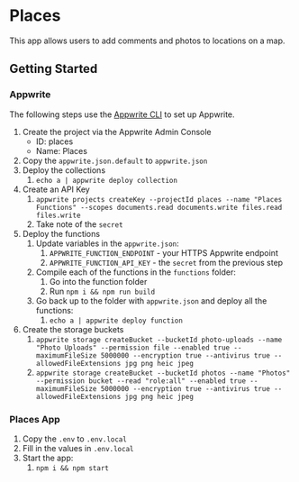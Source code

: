 # Places

This app allows users to add comments and photos to locations on a map.

## Getting Started

### Appwrite

The following steps use the [Appwrite CLI](https://appwrite.io/docs/command-line) to set up Appwrite.

1. Create the project via the Appwrite Admin Console
   - ID: places
   - Name: Places
1. Copy the `appwrite.json.default` to `appwrite.json`
1. Deploy the collections
   1. `echo a | appwrite deploy collection`
1. Create an API Key
   1. `appwrite projects createKey --projectId places --name "Places Functions" --scopes documents.read documents.write files.read files.write`
   1. Take note of the `secret`
1. Deploy the functions
   1. Update variables in the `appwrite.json`:
      1. `APPWRITE_FUNCTION_ENDPOINT` - your HTTPS Appwrite endpoint
      1. `APPWRITE_FUNCTION_API_KEY` - the `secret` from the previous step
   1. Compile each of the functions in the `functions` folder:
      1. Go into the function folder
      1. Run `npm i && npm run build`
   1. Go back up to the folder with `appwrite.json` and deploy all the functions:
      1. `echo a | appwrite deploy function`
1. Create the storage buckets
   1. `appwrite storage createBucket --bucketId photo-uploads --name "Photo Uploads" --permission file --enabled true --maximumFileSize 5000000 --encryption true --antivirus true --allowedFileExtensions jpg png heic jpeg`
   1. `appwrite storage createBucket --bucketId photos --name "Photos" --permission bucket --read "role:all" --enabled true --maximumFileSize 5000000 --encryption true --antivirus true --allowedFileExtensions jpg png heic jpeg`

### Places App

1. Copy the `.env` to `.env.local`
1. Fill in the values in `.env.local`
1. Start the app:
   1. `npm i && npm start`

